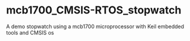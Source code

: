 # mcb1700_CMSIS-RTOS_stopwatch
A demo stopwatch using a mcb1700 microprocessor with Keil embedded tools and CMSIS os
